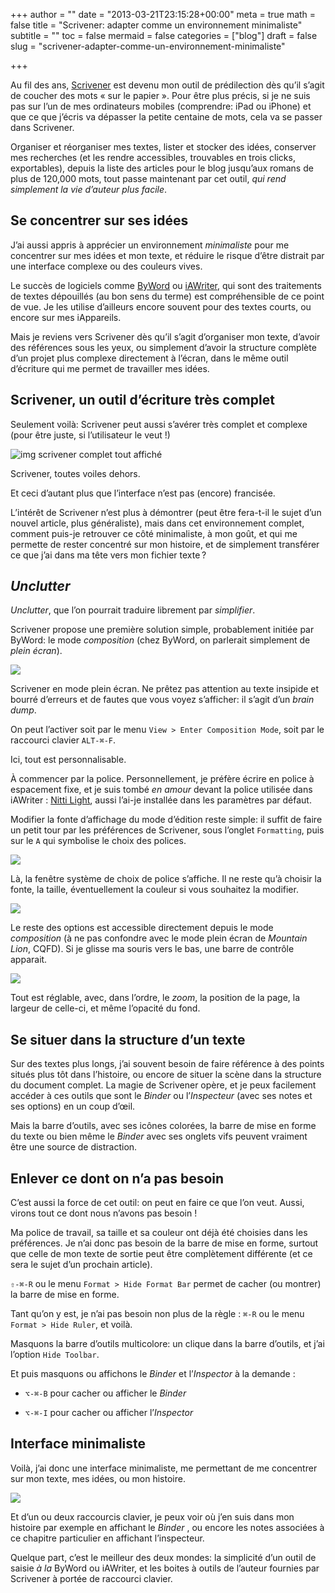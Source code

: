 +++
author = ""
date = "2013-03-21T23:15:28+00:00"
meta = true
math = false
title = "Scrivener: adapter comme un environnement minimaliste"
subtitle = ""
toc = false
mermaid = false
categories = ["blog"]
draft = false
slug = "scrivener-adapter-comme-un-environnement-minimaliste"

+++

Au fil des ans, [Scrivener](https://www.literatureandlatte.com/scrivener.php) est devenu mon outil de prédilection dès qu’il s’agit de coucher des mots « sur le papier ». Pour être plus précis, si je ne suis pas sur l’un de mes ordinateurs mobiles (comprendre: iPad ou iPhone) et que ce que j’écris va dépasser la petite centaine de mots, cela va se passer dans Scrivener.

Organiser et réorganiser mes textes, lister et stocker des idées, conserver mes recherches (et les rendre accessibles, trouvables en trois clicks, exportables), depuis la liste des articles pour le blog jusqu’aux romans de plus de 120,000 mots, tout passe maintenant par cet outil, _qui rend simplement la vie d’auteur plus facile_.

## Se concentrer sur ses idées

J’ai aussi appris à apprécier un environnement _minimaliste_ pour me concentrer sur mes idées et mon texte, et réduire le risque d’être distrait par une interface complexe ou des couleurs vives.

Le succès de logiciels comme [ByWord](https://bywordapp.com/) ou [iAWriter](https://www.iawriter.com/mac/), qui sont des traitements de textes dépouillés (au bon sens du terme) est compréhensible de ce point de vue. Je les utilise d’ailleurs encore souvent pour des textes courts, ou encore sur mes iAppareils.

Mais je reviens vers Scrivener dès qu’il s’agit d’organiser mon texte, d’avoir des références sous les yeux, ou simplement d’avoir la structure complète d’un projet plus complexe directement à l’écran, dans le même outil d’écriture qui me permet de travailler mes idées.

## Scrivener, un outil d’écriture très complet

Seulement voilà: Scrivener peut aussi s’avérer très complet et complexe (pour être juste, si l’utilisateur le veut !)


![img scrivener complet tout affiché](https://turbo.cyrilvallee.net/scrivener_master_cplx.png) 

<div class="img-cap">
  Scrivener, toutes voiles dehors.&nbsp;<span class="img-cred"><a href="https://cyrilvallee.net/copyright/"></a></span>
</div>

<div class="img-exif">
</div></p> 

Et ceci d’autant plus que l’interface n’est pas (encore) francisée.

L’intérêt de Scrivener n’est plus à démontrer (peut être fera-t-il le sujet d’un nouvel article, plus généraliste), mais dans cet environnement complet, comment puis-je retrouver ce côté minimaliste, à mon goût, et qui me permette de rester concentré sur mon histoire, et de simplement transférer ce que j’ai dans ma tête vers mon fichier texte ?

## _Unclutter_

_Unclutter_, que l’on pourrait traduire librement par _simplifier_.

Scrivener propose une première solution simple, probablement initiée par ByWord: le mode _composition_ (chez ByWord, on parlerait simplement de _plein écran_).


![](https://turbo.cyrilvallee.net/scrivener_fullscreen.png) 

<div class="img-cap">
  Scrivener en mode plein écran. Ne prêtez pas attention au texte insipide et bourré d’erreurs et de fautes que vous voyez s’afficher: il s’agit d’un <em>brain dump</em>.&nbsp;<span class="img-cred"><a href="https://cyrilvallee.net/copyright/"></a></span>
</div>

<div class="img-exif">
</div></p> 

On peut l’activer soit par le menu `View > Enter Composition Mode`, soit par le raccourci clavier `ALT-⌘-F`.

Ici, tout est personnalisable.

À commencer par la police. Personnellement, je préfère écrire en police à espacement fixe, et je suis tombé _en amour_ devant la police utilisée dans iAWriter : [Nitti Light](https://www.boldmonday.com/en/nitti_overview), aussi l’ai-je installée dans les paramètres par défaut.

Modifier la fonte d’affichage du mode d’édition reste simple: il suffit de faire un petit tour par les préférences de Scrivener, sous l’onglet `Formatting`, puis sur le `A` qui symbolise le choix des polices.

![](https://turbo.cyrilvallee.net/scriv_pref_police_1.png)

Là, la fenêtre système de choix de police s’affiche. Il ne reste qu’à choisir la fonte, la taille, éventuellement la couleur si vous souhaitez la modifier.

![](https://turbo.cyrilvallee.net/scriv_pref_police_2.png)

Le reste des options est accessible directement depuis le mode _composition_ (à ne pas confondre avec le mode plein écran de _Mountain Lion_, CQFD). Si je glisse ma souris vers le bas, une barre de contrôle apparait.

![](https://turbo.cyrilvallee.net/scriv_fullscreen_options.png)

Tout est réglable, avec, dans l’ordre, le _zoom_, la position de la page, la largeur de celle-ci, et même l’opacité du fond.

## Se situer dans la structure d’un texte

Sur des textes plus longs, j’ai souvent besoin de faire référence à des points situés plus tôt dans l’histoire, ou encore de situer la scène dans la structure du document complet. La magie de Scrivener opère, et je peux facilement accéder à ces outils que sont le _Binder_ ou l&#8217;_Inspecteur_ (avec ses notes et ses options) en un coup d’œil.

Mais la barre d’outils, avec ses icônes colorées, la barre de mise en forme du texte ou bien même le _Binder_ avec ses onglets vifs peuvent vraiment être une source de distraction.

## Enlever ce dont on n’a pas besoin

C’est aussi la force de cet outil: on peut en faire ce que l’on veut. Aussi, virons tout ce dont nous n’avons pas besoin !

Ma police de travail, sa taille et sa couleur ont déjà été choisies dans les préférences. Je n’ai donc pas besoin de la barre de mise en forme, surtout que celle de mon texte de sortie peut être complètement différente (et ce sera le sujet d’un prochain article).

`⇧-⌘-R` ou le menu `Format > Hide Format Bar` permet de cacher (ou montrer) la barre de mise en forme.

Tant qu’on y est, je n’ai pas besoin non plus de la règle : `⌘-R` ou le menu `Format > Hide Ruler`, et voilà.

Masquons la barre d’outils multicolore: un clique dans la barre d’outils, et j’ai l’option `Hide Toolbar`.

Et puis masquons ou affichons le _Binder_ et l&#8217;_Inspector_ à la demande :

  * `⌥-⌘-B` pour cacher ou afficher le _Binder_

  * `⌥-⌘-I` pour cacher ou afficher l&#8217;_Inspector_

## Interface minimaliste

Voilà, j’ai donc une interface minimaliste, me permettant de me concentrer sur mon texte, mes idées, ou mon histoire.

![](https://turbo.cyrilvallee.net/scrivener_mnml.png)

Et d’un ou deux raccourcis clavier, je peux voir où j’en suis dans mon histoire par exemple en affichant le _Binder_ , ou encore les notes associées à ce chapitre particulier en affichant l’inspecteur.

Quelque part, c’est le meilleur des deux mondes: la simplicité d’un outil de saisie _à la_ ByWord ou iAWriter, et les boites à outils de l’auteur fournies par Scrivener à portée de raccourci clavier.